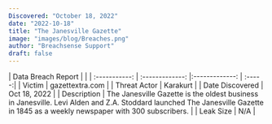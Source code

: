 ```yaml
---
Discovered: "October 18, 2022"
date: "2022-10-18"
title: "The Janesville Gazette"
image: "images/blog/Breaches.png"
author: "Breachsense Support"
draft: false
---
```


| Data Breach Report           |              | 
| :-----------: | :-------------:     |:-------------:    | :-----:|
| Victim      | gazettextra.com      | 
| Threat Actor      | Karakurt      | 
| Date Discovered      | Oct 18, 2022      | 
| Description      | The Janesville Gazette is the oldest business in Janesville. Levi Alden and Z.A. Stoddard launched The Janesville Gazette in 1845 as a weekly newspaper with 300 subscribers.       | 
| Leak Size      | N/A      | 

